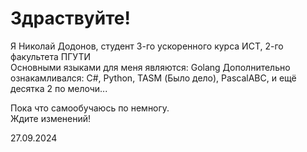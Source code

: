 # Здраствуйте!

Я Николай Додонов, студент 3-го ускоренного курса ИСТ, 2-го факультета ПГУТИ</br>
Основными языками для меня являются: Golang
Дополнительно ознакамливался: С#, Python, TASM (Было дело), PascalABC, и ещё десятка 2 по мелочи...

Пока что самообучаюсь по немногу.</br>
Ждите изменений!

27.09.2024
